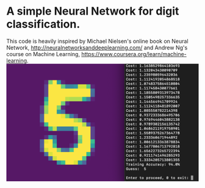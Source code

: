 # A simple Neural Network for digit classification.
This code is heavily inspired by Michael Nielsen's online book on Neural Network, http://neuralnetworksanddeeplearning.com/ and Andrew Ng's course on Machine Learning, https://www.coursera.org/learn/machine-learning. 
![GitHub Logo](training_img.png)
